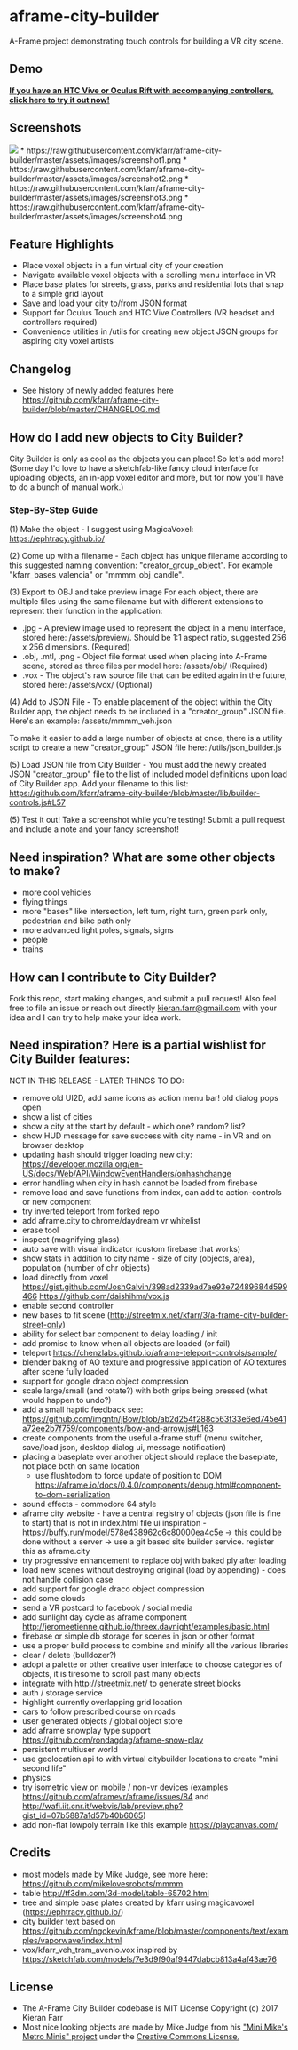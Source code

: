 # aframe-city-builder
A-Frame project demonstrating touch controls for building a VR city scene.

## Demo
<strong><a href="https://kfarr.github.io/aframe-city-builder">If you have an HTC Vive or Oculus Rift with accompanying controllers, click here to try it out now!</a></strong>

## Screenshots
<img src="./assets/images/screenshots.gif" />
* https://raw.githubusercontent.com/kfarr/aframe-city-builder/master/assets/images/screenshot1.png
* https://raw.githubusercontent.com/kfarr/aframe-city-builder/master/assets/images/screenshot2.png
* https://raw.githubusercontent.com/kfarr/aframe-city-builder/master/assets/images/screenshot3.png
* https://raw.githubusercontent.com/kfarr/aframe-city-builder/master/assets/images/screenshot4.png

## Feature Highlights
- Place voxel objects in a fun virtual city of your creation
- Navigate available voxel objects with a scrolling menu interface in VR
- Place base plates for streets, grass, parks and residential lots that snap to a simple grid layout
- Save and load your city to/from JSON format
- Support for Oculus Touch and HTC Vive Controllers (VR headset and controllers required)
- Convenience utilities in /utils for creating new object JSON groups for aspiring city voxel artists

## Changelog
- See history of newly added features here https://github.com/kfarr/aframe-city-builder/blob/master/CHANGELOG.md

## How do I add new objects to City Builder?
City Builder is only as cool as the objects you can place! So let's add more! (Some day I'd love to have a sketchfab-like fancy cloud interface for uploading objects, an in-app voxel editor and more, but for now you'll have to do a bunch of manual work.)

### Step-By-Step Guide
(1) Make the object - I suggest using MagicaVoxel: https://ephtracy.github.io/

(2) Come up with a filename - Each object has unique filename according to this suggested naming convention: "creator_group_object". For example "kfarr_bases_valencia" or "mmmm_obj_candle".

(3) Export to OBJ and take preview image
For each object, there are multiple files using the same filename but with different extensions to represent their function in the application:
* .jpg - A preview image used to represent the object in a menu interface, stored here: /assets/preview/. Should be 1:1 aspect ratio, suggested 256 x 256 dimensions. (Required)
* .obj, .mtl, .png - Object file format used when placing into A-Frame scene, stored as three files per model here: /assets/obj/ (Required)
* .vox - The object's raw source file that can be edited again in the future, stored here: /assets/vox/ (Optional)

(4) Add to JSON File - To enable placement of the object within the City Builder app, the object needs to be included in a "creator_group" JSON file. Here's an example: /assets/mmmm_veh.json

To make it easier to add a large number of objects at once, there is a utility script to create a new "creator_group" JSON file here: /utils/json_builder.js

(5) Load JSON file from City Builder - You must add the newly created JSON "creator_group" file to the list of included model definitions upon load of City Builder app. Add your filename to this list:
https://github.com/kfarr/aframe-city-builder/blob/master/lib/builder-controls.js#L57

(5) Test it out! Take a screenshot while you're testing! Submit a pull request and include a note and your fancy screenshot!

## Need inspiration? What are some other objects to make?
* more cool vehicles
* flying things
* more "bases" like intersection, left turn, right turn, green park only, pedestrian and bike path only
* more advanced light poles, signals, signs
* people
* trains

## How can I contribute to City Builder?
Fork this repo, start making changes, and submit a pull request! Also feel free to file an issue or reach out directly kieran.farr@gmail.com with your idea and I can try to help make your idea work.

## Need inspiration? Here is a partial wishlist for City Builder features:
NOT IN THIS RELEASE - LATER THINGS TO DO:
- remove old UI2D, add same icons as action menu bar! old dialog pops open
- show a list of cities
- show a city at the start by default - which one? random? list?
- show HUD message for save success with city name - in VR and on browser desktop
- updating hash should trigger loading new city: https://developer.mozilla.org/en-US/docs/Web/API/WindowEventHandlers/onhashchange
- error handling when city in hash cannot be loaded from firebase
- remove load and save functions from index, can add to action-controls or new component
- try inverted teleport from forked repo
- add aframe.city to chrome/daydream vr whitelist
- erase tool
- inspect (magnifying glass)
- auto save with visual indicator (custom firebase that works)
- show stats in addition to city name - size of city (objects, area), population (number of chr objects)
- load directly from voxel https://gist.github.com/JoshGalvin/398ad2339ad7ae93e72489684d599466 https://github.com/daishihmr/vox.js
- enable second controller
- new bases to fit scene (http://streetmix.net/kfarr/3/a-frame-city-builder-street-only)
- ability for select bar component to delay loading / init
- add promise to know when all objects are loaded (or fail)
- teleport https://chenzlabs.github.io/aframe-teleport-controls/sample/
- blender baking of AO texture and progressive application of AO textures after scene fully loaded
- support for google draco object compression
- scale large/small (and rotate?) with both grips being pressed (what would happen to undo?)
- add a small haptic feedback see: https://github.com/imgntn/jBow/blob/ab2d254f288c563f33e6ed745e41a72ee2b7f759/components/bow-and-arrow.js#L163
- create components from the useful a-frame stuff (menu switcher, save/load json, desktop dialog ui, message notification)
- placing a baseplate over another object should replace the baseplate, not place both on same location
  - use flushtodom to force update of position to DOM https://aframe.io/docs/0.4.0/components/debug.html#component-to-dom-serialization
- sound effects - commodore 64 style
- aframe city website - have a central registry of objects (json file is fine to start) that is not in index.html file ui inspiration - https://buffy.run/model/578e438962c6c80000ea4c5e -> this could be done without a server -> use a git based site builder service. register this as aframe.city
- try progressive enhancement to replace obj with baked ply after loading
- load new scenes without destroying original (load by appending) - does not handle collision case
- add support for google draco object compression
- add some clouds
- send a VR postcard to facebook / social media
- add sunlight day cycle as aframe component http://jeromeetienne.github.io/threex.daynight/examples/basic.html
- firebase or simple db storage for scenes in json or other format
- use a proper build process to combine and minify all the various libraries
- clear / delete (bulldozer?)
- adopt a palette or other creative user interface to choose categories of objects, it is tiresome to scroll past many objects
- integrate with http://streetmix.net/ to generate street blocks
- auth / storage service
- highlight currently overlapping grid location
- cars to follow prescribed course on roads
- user generated objects / global object store
- add aframe snowplay type support https://github.com/rondagdag/aframe-snow-play
- persistent multiuser world
- use geolocation api to with virtual citybuilder locations to create "mini second life"
- physics
- try isometric view on mobile / non-vr devices (examples https://github.com/aframevr/aframe/issues/84 and http://wafi.iit.cnr.it/webvis/lab/preview.php?gist_id=07b5887a1d57b40b6065)
- add non-flat lowpoly terrain like this example https://playcanvas.com/

## Credits
* most models made by Mike Judge, see more here: https://github.com/mikelovesrobots/mmmm
* table http://tf3dm.com/3d-model/table-65702.html
* tree and simple base plates created by kfarr using magicavoxel (https://ephtracy.github.io/)
* city builder text based on https://github.com/ngokevin/kframe/blob/master/components/text/examples/vaporwave/index.html
* vox/kfarr_veh_tram_avenio.vox inspired by https://sketchfab.com/models/7e3d9f90af9447dabcb813a4af43ae76

## License
* The A-Frame City Builder codebase is MIT License Copyright (c) 2017 Kieran Farr
* Most nice looking objects are made by Mike Judge from his <a href="https://github.com/mikelovesrobots/mmmm">"Mini Mike's Metro Minis" project</a> under the <a href="https://github.com/mikelovesrobots/mmmm/blob/master/LICENSE">Creative Commons License.</a>
